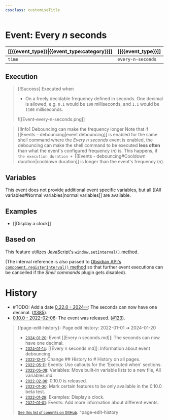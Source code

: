 ```yaml
---
cssclass: customiseTitle
---
```

# Event: Every $n$ seconds
| [[{{event_type}}\|{{event_type:category}}]] | [[{{event_type}}]] |
| ---- | --- |
| `time` | `every-n-seconds` |
## Execution
> [!Success] Executed when
> - On a freely decidable frequency defined in seconds. One decimal is allowed, e.g. `0.1` would be `100` milliseconds, and `1.1` would be `1100` milliseconds. 
> 
> ![[Event-every-n-seconds.png]]

> [!Info] Debouncing can make the frequency longer
> Note that if [[Events - debouncing|event debouncing]] is enabled for the same shell command where the _Every $n$ seconds_ event is enabled, the debouncing can make the shell command to be executed **less often** than what the event's configured frequency ($n$) is. This happens, if `the execution duration + `[[Events - debouncing#Cooldown duration|cooldown duration]] is longer than the event's frequency ($n$).

## Variables
This event does not provide additional event specific variables, but all [[All variables#Normal variables|normal variables]] are available.

## Examples
- [[Display a clock]]

## Based on
This feature utilizes [JavaScript's `window.setInterval()` method](https://developer.mozilla.org/en-US/docs/Web/API/setInterval).

(The interval reference is also passed to [Obsidian API's `component.registerInterval()` method](https://github.com/obsidianmd/obsidian-api/blob/763a243b4ec295c9c460560e9b227c8f18d8199b/obsidian.d.ts#L545) so that further event executions can be cancelled if the *Shell commands* plugin gets disabled).

# History
- #TODO: Add a date [0.22.0 - 2024--](https://github.com/Taitava/obsidian-shellcommands/blob/main/CHANGELOG.md#00---2024--): The seconds can now have one decimal. ([#385](https://github.com/Taitava/obsidian-shellcommands/issues/385)).
- [0.10.0 - 2022-02-06](https://github.com/Taitava/obsidian-shellcommands/blob/main/CHANGELOG.md#0100---2022-02-06): The event was released. ([#123](https://github.com/Taitava/obsidian-shellcommands/issues/123)).

> [!page-edit-history]- Page edit history: 2022-01-01 &#10132; 2024-01-20
> - [<small>2024-01-20</small>](https://github.com/Taitava/obsidian-shellcommands-documentation/commit/b242343b52174ecb98bd874d3655876980694aca): Event [[Every n seconds.md]]: The seconds can now have one decimal.
> - [<small>2024-01-14</small>](https://github.com/Taitava/obsidian-shellcommands-documentation/commit/4cbddbedbc92fce6430240b1567b1f94e48e1d46): [[Every n seconds.md]]: Information about event debouncing.
> - [<small>2022-12-11</small>](https://github.com/Taitava/obsidian-shellcommands-documentation/commit/10ffc392aaf12df9cc211fb05030d43bcb772aad): Change ## History to # History on all pages.
> - [<small>2022-05-11</small>](https://github.com/Taitava/obsidian-shellcommands-documentation/commit/3b3db94cf15a6c0b1af609ff00e6289e565393e7): Events: Use callouts for the 'Executed when' sections.
> - [<small>2022-05-08</small>](https://github.com/Taitava/obsidian-shellcommands-documentation/commit/f47632e512e5549216f844d42703410de2dde0fc): Variables: Move built-in variable lists to a new file, All variables.md.
> - [<small>2022-02-06</small>](https://github.com/Taitava/obsidian-shellcommands-documentation/commit/3cc94c373e6fdff6712511de5cb0482c2c7ba5e9): 0.10.0 is released.
> - [<small>2022-01-30</small>](https://github.com/Taitava/obsidian-shellcommands-documentation/commit/db74fd2ed107c70fc30a73fa4f23fea2e5957eae): Mark certain features to be only available in the 0.10.0 beta test.
> - [<small>2022-01-29</small>](https://github.com/Taitava/obsidian-shellcommands-documentation/commit/e5b806c587863e196b130ee859c05d9ac9ff0fae): Examples: Display a clock.
> - [<small>2022-01-01</small>](https://github.com/Taitava/obsidian-shellcommands-documentation/commit/99dc8c4717fc8b85fd34ab2c632e61d1d08f28af): Events: Add more information about different events.
> 
> [<small>See this list of commits on GitHub</small>](https://github.com/Taitava/obsidian-shellcommands-documentation/commits/main/Events/Every%20n%20seconds.md).
> ^page-edit-history